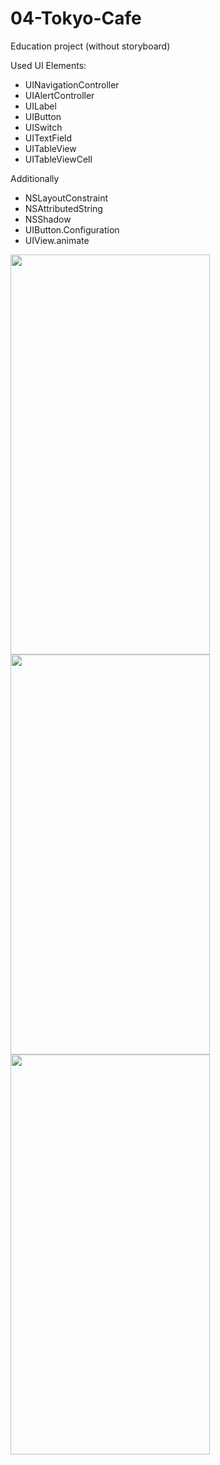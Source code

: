 # 04-Tokyo-Cafe

Education project
(without storyboard)

Used UI Elements:
- UINavigationController
- UIAlertController
- UILabel
- UIButton
- UISwitch
- UITextField
- UITableView
- UITableViewCell

Additionally
- NSLayoutConstraint
- NSAttributedString
- NSShadow
- UIButton.Configuration
- UIView.animate

<img src="https://user-images.githubusercontent.com/80542175/173512657-ad50c288-ce33-40eb-b4b4-5165f577fc90.gif" height=640 width=319>
<img src="https://user-images.githubusercontent.com/80542175/173512693-9e39b918-234d-4076-b3c5-435c87b1b9cd.gif" height=640 width=319>
<img src="https://user-images.githubusercontent.com/80542175/173512728-51402def-b1b7-4e9e-acdf-f31f2da46774.gif" height=640 width=319>

